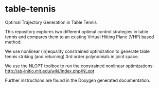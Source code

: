 # table-tennis

Optimal Trajectory Generation in Table Tennis

This repository explores two different optimal control strategies in table tennis and compares
them to an existing Virtual Hitting Plane (VHP) based method. 

We use nonlinear (in)equality constrained optimization
to generate table tennis striking (and returning) 3rd order
polynomials in joint space. 

We use the NLOPT toolbox to run the constrained nonlinear optimizations:
http://ab-initio.mit.edu/wiki/index.php/NLopt

Further instructions are found in the Doxygen generated documentation. 

